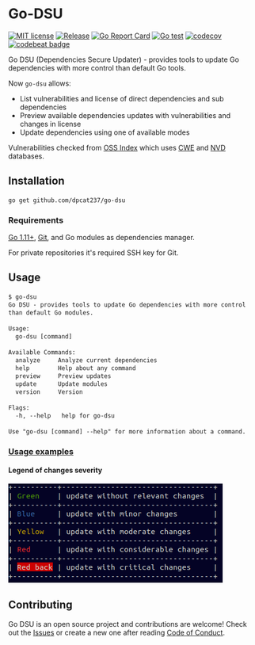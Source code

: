 # Go-DSU

[![MIT license](https://img.shields.io/badge/License-MIT-blue.svg)](https://lbesson.mit-license.org/)
[![Release](https://img.shields.io/github/v/release/dpcat237/go-dsu.svg)](https://github.com/dpcat237/go-dsu/releases/latest)
[![Go Report Card](https://goreportcard.com/badge/github.com/dpcat237/go-dsu)](https://goreportcard.com/report/github.com/dpcat237/go-dsu)
[![Go test](https://github.com/dpcat237/go-dsu/workflows/Go%20test/badge.svg)](https://github.com/dpcat237/go-dsu/workflows/Go%20test/badge.svg)
[![codecov](https://codecov.io/gh/dpcat237/go-dsu/branch/master/graph/badge.svg)](https://codecov.io/gh/dpcat237/go-dsu)
[![codebeat badge](https://codebeat.co/badges/3253db71-5cd4-4c29-9194-503b186494de)](https://codebeat.co/projects/github-com-dpcat237-go-dsu-master)

Go DSU (Dependencies Secure Updater) - provides tools to update Go dependencies with more control than default Go tools. 

Now `go-dsu` allows:
- List vulnerabilities and license of direct dependencies and sub dependencies
- Preview available dependencies updates with vulnerabilities and changes in license
- Update dependencies using one of available modes

Vulnerabilities checked from [OSS Index](https://ossindex.sonatype.org/) which uses [CWE](http://cwe.mitre.org/) and [NVD](https://nvd.nist.gov/) databases.

## Installation

    go get github.com/dpcat237/go-dsu

### Requirements

[Go 1.11+](https://golang.org/doc/install), [Git](https://git-scm.com/downloads), and Go modules as dependencies manager.

For private repositories it's required SSH key for Git.

## Usage

```
$ go-dsu
Go DSU - provides tools to update Go dependencies with more control than default Go modules.

Usage:
  go-dsu [command]

Available Commands:
  analyze     Analyze current dependencies
  help        Help about any command
  preview     Preview updates
  update      Update modules
  version     Version

Flags:
  -h, --help   help for go-dsu

Use "go-dsu [command] --help" for more information about a command.
```

### [Usage examples](doc/Examples.md)

#### Legend of changes severity

![](doc/images/colors-legend.png)

## Contributing
Go DSU is an open source project and contributions are welcome! Check out the [Issues](https://github.com/dpcat237/go-dsu/issues) or create a new one after reading [Code of Conduct](.github/CODE_OF_CONDUCT.md).
